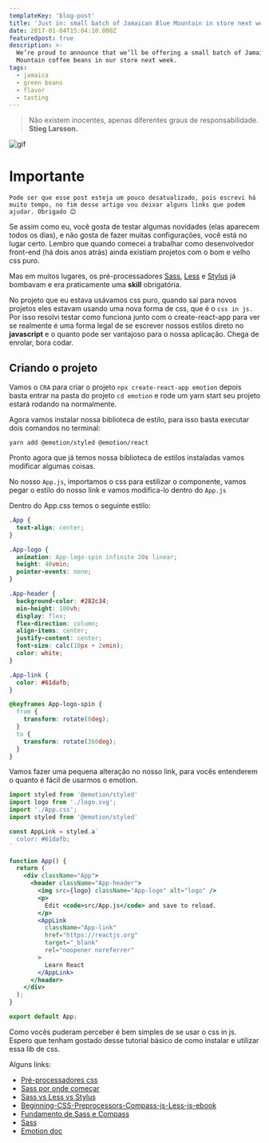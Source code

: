 ```yaml
---
templateKey: 'blog-post'
title: 'Just in: small batch of Jamaican Blue Mountain in store next week'
date: 2017-01-04T15:04:10.000Z
featuredpost: true
description: >-
  We’re proud to announce that we’ll be offering a small batch of Jamaica Blue
  Mountain coffee beans in our store next week.
tags:
  - jamaica
  - green beans
  - flavor
  - tasting
---
```


>Não existem inocentes, apenas diferentes graus de responsabilidade. **Stieg Larsson.**

![gif](https://miro.medium.com/max/1000/1*UzTQlLA0_sr4jbE9igkK4Q.gif)

# Importante

```Pode ser que esse post esteja um pouco desatualizado, pois escrevi há muito tempo, no fim desse artigo vou deixar alguns links que podem ajudar. Obrigado 😊```

Se assim como eu, você gosta de testar algumas novidades (elas aparecem todos os dias), e não gosta de fazer muitas configurações, você está no lugar certo. Lembro que quando comecei a trabalhar como desenvolvedor front-end (há dois anos atrás) ainda existiam projetos com o bom e velho css puro.

Mas em muitos lugares, os pré-processadores [Sass](https://sass-lang.com/), [Less](https://lesscss.org/) e [Stylus](https://stylus-lang.com/) já bombavam e era praticamente uma **skill** obrigatória.

No projeto que eu estava usávamos css puro, quando saí para novos projetos eles estavam usando uma nova forma de css, que é o `css in js.` Por isso resolvi testar como funciona junto com o create-react-app para ver se realmente é uma forma legal de se escrever nossos estilos direto no **javascript** e o quanto pode ser vantajoso para o nossa aplicação. Chega de enrolar, bora codar.

## Criando o projeto

Vamos o `CRA` para criar o projeto `npx create-react-app emotion` depois basta entrar na pasta do projeto `cd emotion` e rode um yarn start seu projeto estará rodando na normalmente.

Agora vamos instalar nossa biblioteca de estilo, para isso basta executar dois comandos no terminal:

```yarn add @emotion/styled @emotion/react```

Pronto agora que já temos nossa biblioteca de estilos instaladas vamos modificar algumas coisas.

No nosso `App.js`, importamos o css para estilizar o componente, vamos pegar o estilo do nosso link e vamos modifica-lo dentro do `App.js`

Dentro do App.css temos o seguinte estilo:

```css
.App {
  text-align: center;
}

.App-logo {
  animation: App-logo-spin infinite 20s linear;
  height: 40vmin;
  pointer-events: none;
}

.App-header {
  background-color: #282c34;
  min-height: 100vh;
  display: flex;
  flex-direction: column;
  align-items: center;
  justify-content: center;
  font-size: calc(10px + 2vmin);
  color: white;
}

.App-link {
  color: #61dafb;
}

@keyframes App-logo-spin {
  from {
    transform: rotate(0deg);
  }
  to {
    transform: rotate(360deg);
  }
}
```
Vamos fazer uma pequena alteração no nosso link, para vocês entenderem o quanto é fácil de usarmos o emotion.

```jsx
import styled from '@emotion/styled'
import logo from './logo.svg';
import './App.css';
import styled from '@emotion/styled'

const AppLink = styled.a`
  color: #61dafb;
`

function App() {
  return (
    <div className="App">
      <header className="App-header">
        <img src={logo} className="App-logo" alt="logo" />
        <p>
          Edit <code>src/App.js</code> and save to reload.
        </p>
        <AppLink
          className="App-link"
          href="https://reactjs.org"
          target="_blank"
          rel="noopener noreferrer"
        >
          Learn React
        </AppLink>
      </header>
    </div>
  );
}

export default App;
```

Como vocês puderam perceber é bem simples de se usar o css in js. Espero que tenham gostado desse tutorial básico de como instalar e utilizar essa lib de css.

Alguns links:

* [Pré-processadores css](https://woliveiras.com.br/posts/pre-processadores-css/)
* [Sass por onde começar](https://medium.com/@tassiogoncalvesg/pr%C3%A9-processador-css-sass-o-que-%C3%A9-e-por-onde-come%C3%A7ar-e3daeb0f31a1)
* [Sass vs Less vs Stylus](https://tableless.com.br/sass-vs-less-vs-stylus-batalha-dos-pre-processadores/)
* [Beginning-CSS-Preprocessors-Compass-js-Less-js-ebook](https://www.amazon.com.br/Beginning-CSS-Preprocessors-Compass-js-Less-js-ebook/dp/B01JCOGEDQ/ref=sr_1_5?__mk_pt_BR=%C3%85M%C3%85%C5%BD%C3%95%C3%91&crid=3PZ6X6T7P8TLD&keywords=sass+e+compass&qid=1557450429&s=gateway&sprefix=sass+%2Cdigital-text%2C256&sr=8-5)
* [Fundamento de Sass e Compass](https://www.amazon.com.br/Fundamentos-Sass-Compass-CSS-Superpoderes/dp/8575224875/ref=sr_1_1?__mk_pt_BR=%C3%85M%C3%85%C5%BD%C3%95%C3%91&keywords=sass+e+compass&qid=1557450520&s=gateway&sr=8-1)
* [Sass](https://www.amazon.com.br/Sass-Aprendendo-pr%C3%A9-processadores-Natna-Souza-ebook/dp/B01JTFM11C/ref=sr_1_6?__mk_pt_BR=%C3%85M%C3%85%C5%BD%C3%95%C3%91&keywords=sass+css&qid=1557450601&s=gateway&sr=8-6)
* [Emotion doc](https://emotion.sh/docs/introduction)
